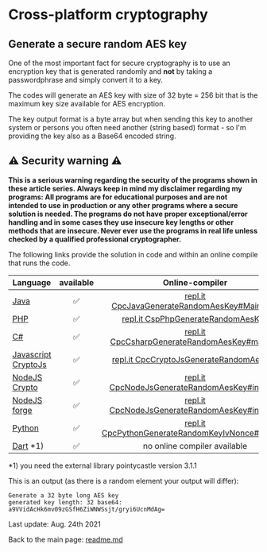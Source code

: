 # Cross-platform cryptography

## Generate a secure random AES key

One of the most important fact for secure cryptography is to use an encryption key that is generated randomly and **not** by taking a passwordphrase and simply convert it to a key.

The codes will generate an AES key with size of 32 byte = 256 bit that is the maximum key size available for AES encryption.

The key output format is a byte array but when sending this key to another system or persons you often need another (string based) format - so I'm providing the key also as a Base64 encoded string.

## :warning: Security warning :warning:

**This is a serious warning regarding the security of the programs shown in these article series.  Always keep in mind my disclaimer regarding my programs: All programs are for educational purposes and are not intended to use in production or any other programs where a  secure solution is needed. The programs do not have proper exceptional/error handling and in some cases they use insecure key lengths or other methods that are insecure. Never ever use the programs in real life unless checked by a qualified professional cryptographer.**

The following links provide the solution in code and within an online compile that runs the code.

| Language | available | Online-compiler
| ------ | :---: | :----: |
| [Java](../GenerateAesKey/GenerateRandomAesKey.java) | :white_check_mark: | [repl.it CpcJavaGenerateRandomAesKey#Main.java](https://repl.it/@javacrypto/CpcJavaGenerateRandomAesKey#Main.java/)
| [PHP](../GenerateAesKey/GenerateRandomAesKey.php) | :white_check_mark: | [repl.it CspPhpGenerateRandomAesKey](https://repl.it/@javacrypto/CspPhpGenerateRandomAesKey/)
| [C#](../GenerateAesKey/GenerateRandomAesKey.cs) | :white_check_mark: | [repl.it CpcCsharpGenerateRandomAesKey#main.cs](https://repl.it/@javacrypto/CpcCsharpGenerateRandomAesKey#main.cs/)
| [Javascript CryptoJs](../GenerateAesKey/GenerateRandomAesKeyCryptoJs.js) | :white_check_mark: | [repl.it CpcCryptoJsGenerateRandomAesKey](https://repl.it/@javacrypto/CpcCryptoJsGenerateRandomAesKey/)
| [NodeJS Crypto](../GenerateAesKey/GenerateRandomAesKeyNodeJsCrypto.js) | :white_check_mark: | [repl.it CpcNodeJsGenerateRandomAesKey#index.js](https://repl.it/@javacrypto/CpcNodeJsGenerateRandomAesKey#index.js/)
| [NodeJS forge](../GenerateAesKey/GenerateRandomAesKeyNodeJs.js) | :white_check_mark: | [repl.it CpcNodeJsGenerateRandomAesKey#index.js](https://repl.it/@javacrypto/CpcNodeJsGenerateRandomAesKey#index.js/)
| [Python](../GenerateAesKey/GenerateRandomKeyIvNonce.py) | :white_check_mark: | [repl.it CpcPythonGenerateRandomKeyIvNonce#main.py](https://repl.it/@javacrypto/CpcPythonGenerateRandomKeyIvNonce#main.py/)
| [Dart](../GenerateAesKey/GenerateRandomKeyIvNonce.dart) *1) | :white_check_mark: | no online compiler available

*1) you need the external library pointycastle version 3.1.1

This is an output (as there is a random element your output will differ):

```plaintext
Generate a 32 byte long AES key
generated key length: 32 base64: a9VVidAcHk6mv09zGSfH6ZiWNWSsjt/gryi6UcnMdAg=
```

Last update: Aug. 24th 2021

Back to the main page: [readme.md](../readme.md)